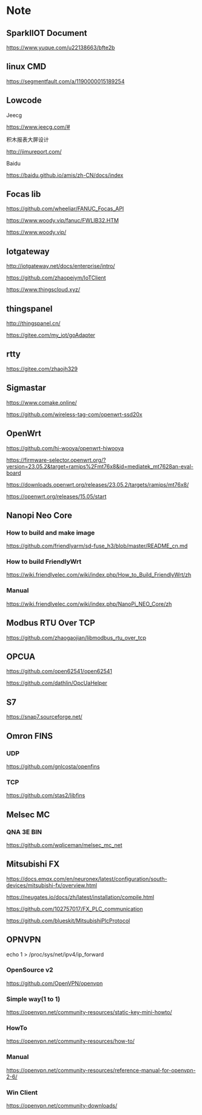 # Note

## SparkIIOT Document
https://www.yuque.com/u22138663/bfte2b

## linux CMD
https://segmentfault.com/a/1190000015189254

## Lowcode
Jeecg

https://www.jeecg.com/#

积木报表大屏设计

http://jimureport.com/

Baidu 

https://baidu.github.io/amis/zh-CN/docs/index

## Focas lib
https://github.com/wheeliar/FANUC_Focas_API

https://www.woody.vip/fanuc/FWLIB32.HTM

https://www.woody.vip/

## Iotgateway
http://iotgateway.net/docs/enterprise/intro/

https://github.com/zhaopeiym/IoTClient

https://www.thingscloud.xyz/

## thingspanel
http://thingspanel.cn/

https://gitee.com/my_iot/goAdapter

## rtty
https://gitee.com/zhaojh329

## Sigmastar
https://www.comake.online/

https://github.com/wireless-tag-com/openwrt-ssd20x

## OpenWrt
https://github.com/hi-wooya/openwrt-hiwooya

https://firmware-selector.openwrt.org/?version=23.05.2&target=ramips%2Fmt76x8&id=mediatek_mt7628an-eval-board

https://downloads.openwrt.org/releases/23.05.2/targets/ramips/mt76x8/

https://openwrt.org/releases/15.05/start

## Nanopi Neo Core
### How to build and make image
https://github.com/friendlyarm/sd-fuse_h3/blob/master/README_cn.md
### How to build FriendlyWrt
https://wiki.friendlyelec.com/wiki/index.php/How_to_Build_FriendlyWrt/zh
### Manual
https://wiki.friendlyelec.com/wiki/index.php/NanoPi_NEO_Core/zh

## Modbus RTU Over TCP
https://github.com/zhaogaojian/libmodbus_rtu_over_tcp

## OPCUA
https://github.com/open62541/open62541

https://github.com/dathlin/OpcUaHelper

## S7
https://snap7.sourceforge.net/

## Omron FINS
### UDP
https://github.com/gnlcosta/openfins

### TCP
https://github.com/stas2/libfins

## Melsec MC
### QNA 3E BIN
https://github.com/wqliceman/melsec_mc_net

## Mitsubishi FX
https://docs.emqx.com/en/neuronex/latest/configuration/south-devices/mitsubishi-fx/overview.html

https://neugates.io/docs/zh/latest/installation/compile.html

https://github.com/102757017/FX_PLC_communication

https://github.com/blueskit/MitsubishiPlcProtocol

## OPNVPN
echo 1 > /proc/sys/net/ipv4/ip_forward

### OpenSource v2
https://github.com/OpenVPN/openvpn

### Simple way(1 to 1)
https://openvpn.net/community-resources/static-key-mini-howto/

### HowTo
https://openvpn.net/community-resources/how-to/

### Manual
https://openvpn.net/community-resources/reference-manual-for-openvpn-2-6/


### Win Client
https://openvpn.net/community-downloads/




